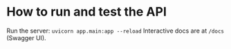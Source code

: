 # How to run and test the API
Run the server: `uvicorn app.main:app --reload`
Interactive docs are at `/docs` (Swagger UI).
